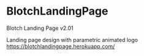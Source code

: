 # BlotchLandingPage
Blotch Landing Page v2.01

Landing page design with parametric animated logo
https://blotchlandingpage.herokuapp.com/
